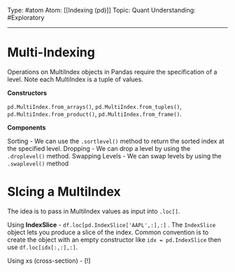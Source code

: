 Type: #atom
Atom: [[Indexing (pd)]]
Topic: Quant 
Understanding: #Exploratory 

----
# Multi-Indexing

Operations on MultiIndex objects in Pandas require the specification of a level. Note each MultiIndex is a tuple of values.

**Constructors** 

`pd.MultiIndex.from_arrays()`, `pd.MultiIndex.from_tuples()`, `pd.MultiIndex.from_product()`, `pd.MultiIndex.from_frame()`.

**Components**

Sorting - We can use the `.sortlevel()` method to return the sorted index at the specified level.
Dropping - We can drop a level by using the `.droplevel()` method.
Swapping Levels - We can swap levels by using the  `.swaplevel()` method

# Slcing a MultiIndex

The idea is to pass in MultiIndex values as input into `.loc[]`.

Using **IndexSlice** - `df.loc[pd.IndexSlice['AAPL',:],:]` . The `IndexSlice` object lets you produce a slice of the index. Common convention is to create the object with an empty constructor like `idx = pd.IndexSlice` then use `df.loc[idx[:,:],:]`.

Using xs (cross-section) - [!]


